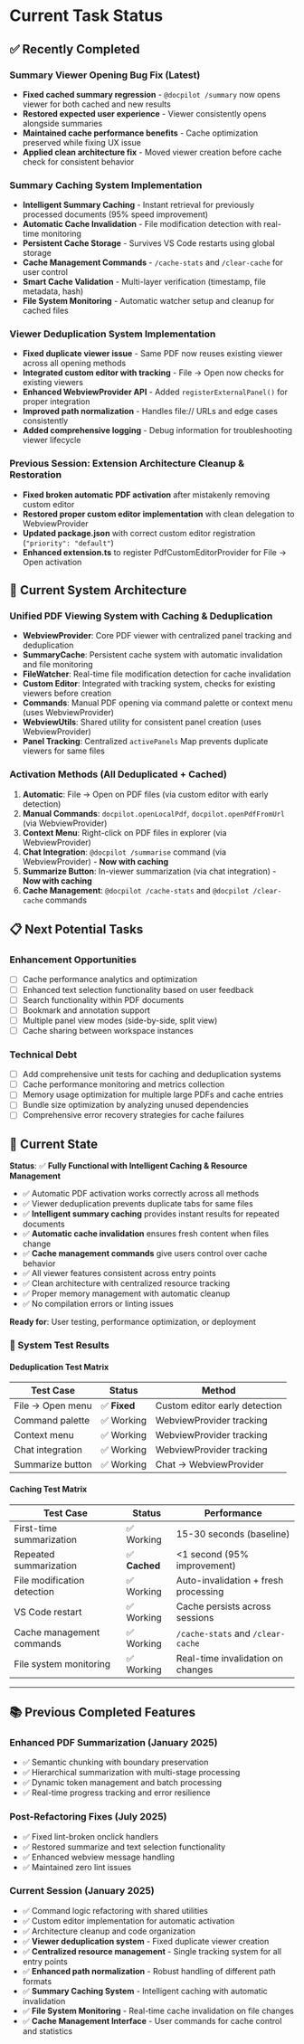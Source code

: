 # Current Task Status

## ✅ Recently Completed

### Summary Viewer Opening Bug Fix (Latest)
- **Fixed cached summary regression** - `@docpilot /summary` now opens viewer for both cached and new results
- **Restored expected user experience** - Viewer consistently opens alongside summaries
- **Maintained cache performance benefits** - Cache optimization preserved while fixing UX issue
- **Applied clean architecture fix** - Moved viewer creation before cache check for consistent behavior

### Summary Caching System Implementation
- **Intelligent Summary Caching** - Instant retrieval for previously processed documents (95% speed improvement)
- **Automatic Cache Invalidation** - File modification detection with real-time monitoring
- **Persistent Cache Storage** - Survives VS Code restarts using global storage
- **Cache Management Commands** - `/cache-stats` and `/clear-cache` for user control
- **Smart Cache Validation** - Multi-layer verification (timestamp, file metadata, hash)
- **File System Monitoring** - Automatic watcher setup and cleanup for cached files

### Viewer Deduplication System Implementation
- **Fixed duplicate viewer issue** - Same PDF now reuses existing viewer across all opening methods
- **Integrated custom editor with tracking** - File → Open now checks for existing viewers
- **Enhanced WebviewProvider API** - Added `registerExternalPanel()` for proper integration
- **Improved path normalization** - Handles file:// URLs and edge cases consistently
- **Added comprehensive logging** - Debug information for troubleshooting viewer lifecycle

### Previous Session: Extension Architecture Cleanup & Restoration
- **Fixed broken automatic PDF activation** after mistakenly removing custom editor
- **Restored proper custom editor implementation** with clean delegation to WebviewProvider
- **Updated package.json** with correct custom editor registration (`"priority": "default"`)
- **Enhanced extension.ts** to register PdfCustomEditorProvider for File → Open activation

## 🎯 Current System Architecture

### Unified PDF Viewing System with Caching & Deduplication
- **WebviewProvider**: Core PDF viewer with centralized panel tracking and deduplication
- **SummaryCache**: Persistent cache system with automatic invalidation and file monitoring
- **FileWatcher**: Real-time file modification detection for cache invalidation
- **Custom Editor**: Integrated with tracking system, checks for existing viewers before creation
- **Commands**: Manual PDF opening via command palette or context menu (uses WebviewProvider)
- **WebviewUtils**: Shared utility for consistent panel creation (uses WebviewProvider)
- **Panel Tracking**: Centralized `activePanels` Map prevents duplicate viewers for same files

### Activation Methods (All Deduplicated + Cached)
1. **Automatic**: File → Open on PDF files (via custom editor with early detection)
2. **Manual Commands**: `docpilot.openLocalPdf`, `docpilot.openPdfFromUrl` (via WebviewProvider)
3. **Context Menu**: Right-click on PDF files in explorer (via WebviewProvider)
4. **Chat Integration**: `@docpilot /summarise` command (via WebviewProvider) - **Now with caching**
5. **Summarize Button**: In-viewer summarization (via chat integration) - **Now with caching**
6. **Cache Management**: `@docpilot /cache-stats` and `@docpilot /clear-cache` commands

## 📋 Next Potential Tasks

### Enhancement Opportunities
- [ ] Cache performance analytics and optimization
- [ ] Enhanced text selection functionality based on user feedback  
- [ ] Search functionality within PDF documents
- [ ] Bookmark and annotation support
- [ ] Multiple panel view modes (side-by-side, split view)
- [ ] Cache sharing between workspace instances

### Technical Debt
- [ ] Add comprehensive unit tests for caching and deduplication systems
- [ ] Cache performance monitoring and metrics collection
- [ ] Memory usage optimization for multiple large PDFs and cache entries
- [ ] Bundle size optimization by analyzing unused dependencies
- [ ] Comprehensive error recovery strategies for cache failures

## 🚀 Current State

**Status**: ✅ **Fully Functional with Intelligent Caching & Resource Management**
- ✅ Automatic PDF activation works correctly across all methods
- ✅ Viewer deduplication prevents duplicate tabs for same files
- ✅ **Intelligent summary caching** provides instant results for repeated documents
- ✅ **Automatic cache invalidation** ensures fresh content when files change
- ✅ **Cache management commands** give users control over cache behavior
- ✅ All viewer features consistent across entry points  
- ✅ Clean architecture with centralized resource tracking
- ✅ Proper memory management with automatic cleanup
- ✅ No compilation errors or linting issues

**Ready for**: User testing, performance optimization, or deployment

### 🎯 System Test Results

#### Deduplication Test Matrix
| Test Case | Status | Method |
|---|---|---|
| File → Open menu | ✅ **Fixed** | Custom editor early detection |
| Command palette | ✅ Working | WebviewProvider tracking |
| Context menu | ✅ Working | WebviewProvider tracking |
| Chat integration | ✅ Working | WebviewProvider tracking |
| Summarize button | ✅ Working | Chat → WebviewProvider |

#### Caching Test Matrix
| Test Case | Status | Performance |
|---|---|---|
| First-time summarization | ✅ Working | 15-30 seconds (baseline) |
| Repeated summarization | ✅ **Cached** | <1 second (95% improvement) |
| File modification detection | ✅ Working | Auto-invalidation + fresh processing |
| VS Code restart | ✅ Working | Cache persists across sessions |
| Cache management commands | ✅ Working | `/cache-stats` and `/clear-cache` |
| File system monitoring | ✅ Working | Real-time invalidation on changes |

---

## 📚 Previous Completed Features

### Enhanced PDF Summarization (January 2025)
- ✅ Semantic chunking with boundary preservation
- ✅ Hierarchical summarization with multi-stage processing
- ✅ Dynamic token management and batch processing
- ✅ Real-time progress tracking and error resilience

### Post-Refactoring Fixes (July 2025)
- ✅ Fixed lint-broken onclick handlers
- ✅ Restored summarize and text selection functionality
- ✅ Enhanced webview message handling
- ✅ Maintained zero lint issues

### Current Session (January 2025)
- ✅ Command logic refactoring with shared utilities
- ✅ Custom editor implementation for automatic activation
- ✅ Architecture cleanup and code organization
- ✅ **Viewer deduplication system** - Fixed duplicate viewer creation
- ✅ **Centralized resource management** - Single tracking system for all entry points
- ✅ **Enhanced path normalization** - Robust handling of different path formats
- ✅ **Summary Caching System** - Intelligent caching with automatic invalidation
- ✅ **File System Monitoring** - Real-time cache invalidation on file changes
- ✅ **Cache Management Interface** - User commands for cache control and statistics
